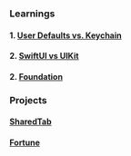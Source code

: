 ### Learnings

#### 1. [User Defaults vs. Keychain](first.md)
#### 2. [SwiftUI vs UIKit](second.md)
#### 2. [Foundation](foundation.md)

### Projects
#### [SharedTab](sharedtab.md)
#### [Fortune](fortune.md)
